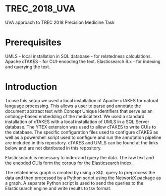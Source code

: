# TREC_2018_UVA
UVA approach to TREC 2018 Precision Medicine Task


# Prerequisites

UMLS - local installation in SQL database - for relatedness calculations.
Apache cTAKES - for CUI-encoding the text.
Elasticsearch 6.x - for indexing and querying the text.


# Introduction

To use this setup we used a local installation of Apache cTAKES for natural language processing. This allows a user to parse and annotate the document abstract text with Concept Unique Identifiers that serve as an ontology-based embedding of the medical text. We used a standard installation of cTAKES with a local installation of UMLS in a SQL Server database. The YTEX extension was used to allow cTAKES to write CUIs to the database. The specific configuration files used to configure cTAKES as well as a powershell script used to configure and run the annotation pipeline are included in this repository. cTAKES and UMLS can be found at the links below and are not distributed in this repository.

Elasticsearch is necessary to index and query the data. The raw text and the encoded CUIs form the corpus for the Elasticsearch index.

The relatedness graph is created by using a SQL query to preprocess the data and then processed by a Python script using the NetworkX package as a graph. A separate Python script is used to send the queries to the Elasticsearch engine and write results to tsv format.


